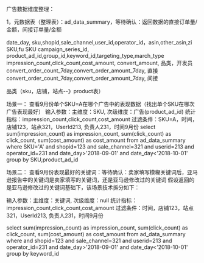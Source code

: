 广告数据维度整理：

1，元数据表（整理表）：ad_data_summary，等待确认：返回数据的直接订单量/金额，间接订单量/金额

date_day, sku,shopid,sale_channel,user_id,operator_id，asin,other_asin,zi SKU,fu SKU
campaign_series_id, product_ad_id,group_id,keyword_id,targeting_type,march_type
impression_count,click_count,cost_amount,
convert_amount,
品类，开发员
convert_order_count_7day,convert_order_amount_7day, 直接
convert_order_count_7day,convert_order_amount_7day, 间接

品类（sku，店铺，站点--》product表）


场景一：
查看9月份单个SKU=A在哪个广告中的表现数据（找出单个SKU在哪次广告表现最好）
输入参数：主维度：SKU, 次级维度：广告(product_ad_id)
统计指标：impression_count,click_count,cost_amount
过滤条件：SKU=A，时间，店铺123，站点321，UserId213, 负责人231，时间9月份
select 
sum(impression_count) as impression_count,
sum(click_count) as click_count,
sum(cost_amount) as cost_amount
from ad_data_summary 
where SKU='A' 
and shopid=123 and sale_channel=321 and userid=213 and operator_id=231 and date_day>'2018-09-01' and date_day<'2018-10-01'
group by SKU,product_ad_id

场景二：
查看9月份表现最好的关键词：等待确认：卖家填写模糊关键词后，亚马逊报告中的关键词是卖家填写的关键词，还是亚马逊修改过的关键词
假设返回的是亚马逊修改过的关键词基础下，该场景技术拆分如下：

输入参数：主维度：关键词, 次级维度：null
统计指标：impression_count,click_count,cost_amount
过滤条件：时间，店铺123，站点321，UserId213, 负责人231，时间9月份

select 
sum(impression_count) as impression_count,
sum(click_count) as click_count,
sum(cost_amount) as cost_amount
from ad_data_summary 
where 
and shopid=123 and sale_channel=321 and userid=213 and operator_id=231 and date_day>'2018-09-01' and date_day<'2018-10-01'
group by keyword_id



